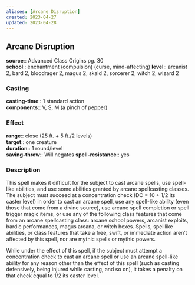 ```yaml
---
aliases: [Arcane Disruption]
created: 2023-04-27
updated: 2023-04-28
---
```


## Arcane Disruption

**source**:: Advanced Class Origins pg. 30  
**school**:: enchantment (compulsion) (curse, mind-affecting)
**level**:: arcanist 2, bard 2, bloodrager 2, magus 2, skald 2, sorcerer 2, witch 2, wizard 2

### Casting

**casting-time**:: 1 standard action  
**components**:: V, S, M (a pinch of pepper)

### Effect

**range**:: close (25 ft. + 5 ft./2 levels)  
**target**:: one creature  
**duration**:: 1 round/level  
**saving-throw**:: Will negates
**spell-resistance**:: yes

### Description

This spell makes it difficult for the subject to cast arcane spells, use spell-like abilities, and use some abilities granted by arcane spellcasting classes. The subject must succeed at a concentration check (DC = 10 + 1/2 its caster level) in order to cast an arcane spell, use any spell-like ability (even those that come from a divine source), use arcane spell completion or spell trigger magic items, or use any of the following class features that come from an arcane spellcasting class: arcane school powers, arcanist exploits, bardic performances, magus arcana, or witch hexes. Spells, spelllike abilities, or class features that take a free, swift, or immediate action aren’t affected by this spell, nor are mythic spells or mythic powers.  
  
While under the effect of this spell, if the subject must attempt a concentration check to cast an arcane spell or use an arcane spell-like ability for any reason other than the effect of this spell (such as casting defensively, being injured while casting, and so on), it takes a penalty on that check equal to 1/2 its caster level.

